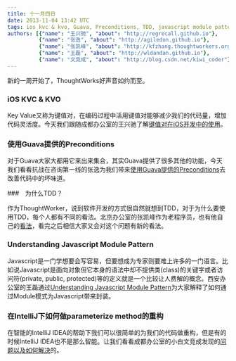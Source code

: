 ```yaml
---
title: 十一月四日
date: 2013-11-04 13:42 UTC
tags: ios kvc & kvo, Guava, Preconditions, TDD, javascript module pattern, intellij, parameterize method refactoring
authors: [{"name": "王兴驰", "about": "http://regrecall.github.io"},
		  {"name": "张逸", "about": "http://agiledon.github.io"},
		  {"name": "张凯峰", "about": "http://kfzhang.thoughtworkers.org"},
		  {"name": "王磊", "about": "http://wldandan.github.io"},
		  {"name": "文竞成", "about": "http://blog.csdn.net/kiwi_coder"} ]
---
```

新的一周开始了，ThoughtWorks好声音如约而至。

### iOS KVC & KVO

Key Value又称为键值对，在编码过程中活用键值对能够减少我们的代码量，增加代码灵活度。今天我们跟随成都办公室的王兴驰了解[键值对在iOS开发中的使用](http://regrecall.github.io/blog/2013/09/03/ios-kvc-and-kvo/)。

### 使用Guava提供的Preconditions

对于Guava大家大都用它来出来集合，其实Guava提供了很多其他的功能，今天我们看看抗战在咨询第一线的张逸为我们带来[使用Guava提供的Preconditions](http://agiledon.github.io/blog/2013/10/09/using-preconditions-of-guava/)去改善代码中的坏味道。

###　为什么TDD？

作为ThoughtWorker，说到软件开发的方式很自然就想到TDD，对于为什么要使用TDD，每个人都有不同的看法。北京办公室的张凯峰作为老程序员，也有他自己的[看法](http://kfzhang.thoughtworkers.org/2012/05/why-tdd/)，看完之后相信大家又会对这个问题有新的看法。

### Understanding Javascript Module Pattern

Javascript是一门学想要会写容易，但要想成为专家则要难上许多的一门语言。比如说Javascript是面向对象但它本身的语法中却不提供类(class)的关键字或者访问符(private, public, protected)等的定义就是一个比较让人费解的概念。西安办公室的王磊通过[Understanding Javascript Module Pattern](http://wldandan.github.io/blog/2013/05/26/javascript-module-pattern/)为大家解释了如何通过Module模式为Javascript带来封装。

### 在IntelliJ下如何做parameterize method的重构

在智能的IntelliJ IDEA的帮助下我们可以很简单的为我们的代码做重构，但是有的时候IntelliJ IDEA也不是那么智能。让我们看看成都办公室的小白文竞成发现的[问题以及如何解决](http://blog.csdn.net/kiwi_coder/article/details/10084717)的。
